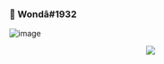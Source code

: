 ### 👋 Wondâ#1932

![image](https://user-images.githubusercontent.com/93944142/196035315-bc0cb14d-b506-49e9-a842-6bcc46f79e7c.png)




<div align="center">
<a href="https://discord.gg/altyapilar" title="Discord Profile"><img src="https://lanyard-profile-readme.vercel.app/api/99282352567508992/?theme=dark&bg=809ecf&animated=true&hideDiscrim=true&borderRadius=30px"></a>
